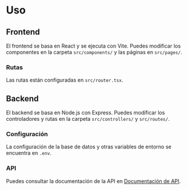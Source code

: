 # Uso

## Frontend

El frontend se basa en React y se ejecuta con Vite. Puedes modificar los componentes en la carpeta `src/components/` y las páginas en `src/pages/`.

### Rutas

Las rutas están configuradas en `src/router.tsx`.

## Backend

El backend se basa en Node.js con Express. Puedes modificar los controladores y rutas en la carpeta `src/controllers/` y `src/routes/`.

### Configuración

La configuración de la base de datos y otras variables de entorno se encuentra en `.env`.

### API

Puedes consultar la documentación de la API en [Documentación de API](../pre-code/postman.md).



